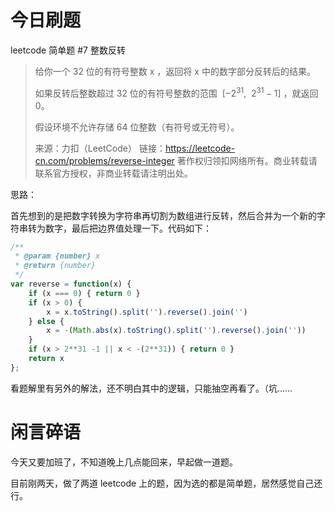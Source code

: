 # 今日刷题
leetcode 简单题 #7 整数反转

> 给你一个 32 位的有符号整数 x ，返回将 x 中的数字部分反转后的结果。
> 
> 如果反转后整数超过 32 位的有符号整数的范围   [$−2^{31}$,  $2^{31}−1$] ，就返回 0。
> 
> 假设环境不允许存储 64 位整数（有符号或无符号）。
> 
> 来源：力扣（LeetCode）
链接：https://leetcode-cn.com/problems/reverse-integer
著作权归领扣网络所有。商业转载请联系官方授权，非商业转载请注明出处。

思路：

首先想到的是把数字转换为字符串再切割为数组进行反转，然后合并为一个新的字符串转为数字，最后把边界值处理一下。代码如下：

```js
/**
 * @param {number} x
 * @return {number}
 */
var reverse = function(x) {
    if (x === 0) { return 0 }
    if (x > 0) {
        x = x.toString().split('').reverse().join('')
    } else {
        x = -(Math.abs(x).toString().split('').reverse().join(''))
    }
    if (x > 2**31 -1 || x < -(2**31)) { return 0 }
    return x
};
```

看题解里有另外的解法，还不明白其中的逻辑，只能抽空再看了。（坑……

# 闲言碎语

今天又要加班了，不知道晚上几点能回来，早起做一道题。

目前刚两天，做了两道 leetcode 上的题，因为选的都是简单题，居然感觉自己还行。